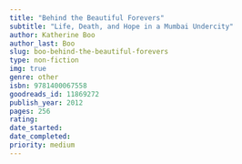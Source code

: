 ```yaml
---
title: "Behind the Beautiful Forevers"
subtitle: "Life, Death, and Hope in a Mumbai Undercity"
author: Katherine Boo
author_last: Boo
slug: boo-behind-the-beautiful-forevers
type: non-fiction
img: true
genre: other
isbn: 9781400067558
goodreads_id: 11869272
publish_year: 2012
pages: 256
rating: 
date_started:
date_completed:
priority: medium
---
```

